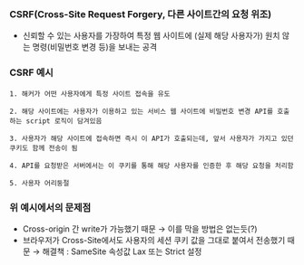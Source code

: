 ### CSRF(Cross-Site Request Forgery, 다른 사이트간의 요청 위조)
+ 신뢰할 수 있는 사용자를 가장하여 특정 웹 사이트에 (실제 해당 사용자가) 원치 않는 명령(비밀번호 변경 등)을 보내는 공격

### CSRF 예시
```
1. 해커가 어떤 사용자에게 특정 사이트 접속을 유도

2. 해당 사이트에는 사용자가 이용하고 있는 서비스 웹 사이트에 비밀번호 변경 API를 호출하는 script 로직이 담겨있음

3. 사용자가 해당 사이트에 접속하면 즉시 이 API가 호출되는데, 앞서 사용자가 가지고 있던 쿠키도 함께 전송이 됨

4. API를 요청받은 서버에서는 이 쿠키를 통해 해당 사용자를 인증한 후 해당 요청을 처리함

5. 사용자 어리둥절
```

### 위 예시에서의 문제점
+ Cross-origin 간 write가 가능했기 때문 → 이를 막을 방법은 없는듯(?)
+ 브라우저가 Cross-Site에서도 사용자의 세션 쿠키 값을 그대로 붙여서 전송했기 때문 → 해결책 : SameSite 속성값 Lax 또는 Strict 설정
